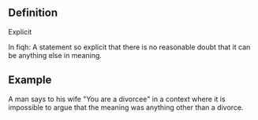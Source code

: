 ## Definition
Explicit

In fiqh: A statement so explicit that there is no reasonable doubt that it can be anything else in meaning.

## Example
A man says to his wife "You are a divorcee" in a context where it is impossible to argue that the meaning was anything other than a divorce.